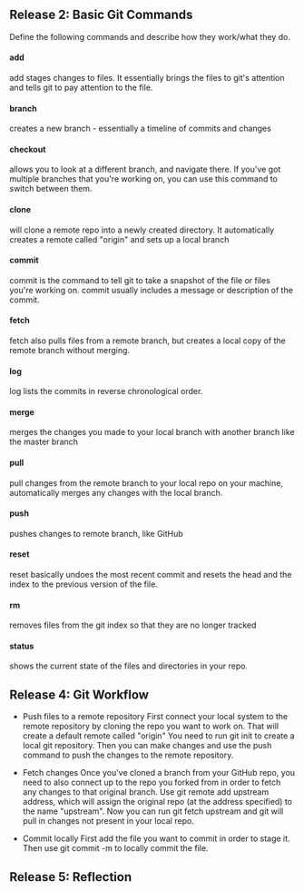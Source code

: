 ## Release 2: Basic Git Commands
Define the following commands and describe how they work/what they do.  


#### add
add stages changes to files. It essentially brings the files to git's attention and tells
git to pay attention to the file.

#### branch
creates a new branch - essentially a timeline of commits and changes

#### checkout
allows you to look at a different branch, and navigate there. If you've got multiple
branches that you're working on, you can use this command to switch between them.

#### clone
will clone a remote repo into a newly created directory. It automatically creates a remote
called "origin" and sets up a local branch

#### commit
commit is the command to tell git to take a snapshot of the file or files you're working on.
commit usually includes a message or description of the commit.

#### fetch
fetch also pulls files from a remote branch, but creates a local copy of the remote
branch without merging.

#### log
log lists the commits in reverse chronological order. 

#### merge
merges the changes you made to your local branch with another branch like the master branch

#### pull
pull changes from the remote branch to your local repo on your machine, automatically merges
any changes with the local branch.

#### push
pushes changes to remote branch, like GitHub

#### reset
reset basically undoes the most recent commit and resets the head and the index to the 
previous version of the file.

#### rm
removes files from the git index so that they are no longer tracked

#### status
shows the current state of the files and directories in your repo. 

## Release 4: Git Workflow

- Push files to a remote repository
First connect your local system to the remote repository by cloning the repo you want to work on. That will create a default remote called "origin"
You need to run git init to create a local git repository.
Then you can make changes and use the push command to push the changes to the remote repository.

- Fetch changes
Once you've cloned a branch from your GitHub repo, you need to also connect up to the repo you forked 
from in order to fetch any changes to that original branch. Use git remote add upstream address, which will assign the original repo (at the address specified) to the name "upstream". Now you can run git fetch upstream and git will pull in changes not present in your local repo.

- Commit locally
First add the file you want to commit in order to stage it. Then use git commit -m to locally commit the file. 

## Release 5: Reflection